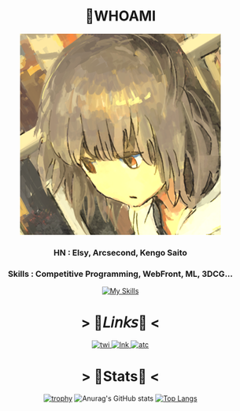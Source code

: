 <div align = "center">
  
  # 🍡WHOAMI 
  ![icon](https://raw.githubusercontent.com/elsy0111/elsy0111/main/ico.png)
  
  
  ### HN : Elsy, Arcsecond, Kengo Saito
  ### Skills : Competitive Programming, WebFront, ML, 3DCG...
  [![My Skills](https://skillicons.dev/icons?i=python,cpp,html,css,vue,tensorflow,arch,neovim,blender,linkedin)](https://skillicons.dev)

  # > 📑𝘓𝘪𝘯𝘬𝘴📑 <

  <a href="https://twitter.com/arcsec_std">
    <img src="https://img.icons8.com/?size=100&id=68193&format=png&color=000000" alt="twi" width="100">
  </a>
  <a href="https://www.linkedin.com/in/kengo-saito-249008313/">
    <img src="https://img.icons8.com/?size=100&id=GIpl4LX6E2xe&format=png&color=000000" alt="lnk" width="100">
  </a>
 <a href="https://atcoder.jp/users/Arcsecond">
  <img src="https://img.atcoder.jp/logo/atcoder/logo.png" alt="atc" width="100">
</a>

  # > 🥐Stats🥐 <
  [![trophy](https://github-profile-trophy.vercel.app/?username=elsy0111)](https://github.com/ryo-ma/github-profile-trophy)
  ![Anurag's GitHub stats](https://github-readme-stats.vercel.app/api?username=elsy0111&show_icons=true&hide=contribs&theme=radical)
  [![Top Langs](https://github-readme-stats.vercel.app/api/top-langs/?username=elsy0111&layout=compact&theme=radical)](https://github.com/anuraghazra/github-readme-stats)
</div>
